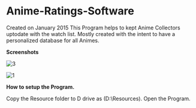 # Anime-Ratings-Software
Created on January 2015 This Program helps to kept Anime Collectors uptodate with the watch list.
Mostly created with the intent to have a personalized database for all Animes.

<b>Screenshots</b>

![3](https://user-images.githubusercontent.com/24821864/134786485-3c0cf5ae-e325-45cb-9b8a-f499a10322b0.png)

![1](https://user-images.githubusercontent.com/24821864/134786438-3a1ba3cf-fd82-40dc-a407-c0c193744df3.png)

<p><b>How to setup the Program.</b></p>


Copy the Resource folder to D drive as (D:\Resources).
Open the Program.

